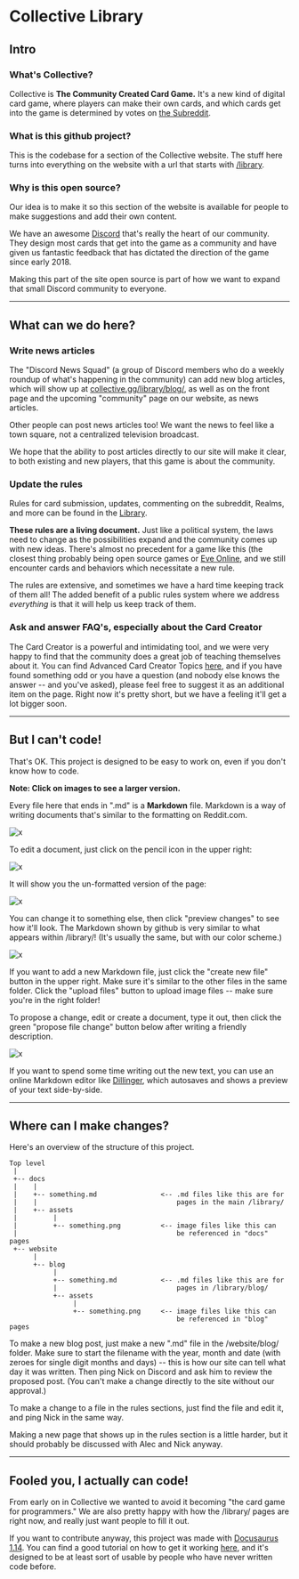 # Collective Library

## Intro

### What's Collective?

Collective is **The Community Created Card Game.** It's a new kind of digital card game, where players can make their own cards, and which cards get into the game is determined by votes on [the Subreddit](https://reddit.com/r/collectivecg).

### What is this github project?

This is the codebase for a section of the Collective website. The stuff here turns into everything on the website with a url that starts with [/library](https://www.collective.gg/library/).

### Why is this open source?

Our idea is to make it so this section of the website is available for people to make suggestions and add their own content.

We have an awesome [Discord](https://discord.gg/C8fTNVt) that's really the heart of our community. They design most cards that get into the game as a community and have given us fantastic feedback that has dictated the direction of the game since early 2018.

Making this part of the site open source is part of how we want to expand that small Discord community to everyone.

---

## What can we do here?

### Write news articles

The "Discord News Squad" (a group of Discord members who do a weekly roundup of what's happening in the community) can add new blog articles, which will show up at [collective.gg/library/blog/](https://www.collective.gg/library/blog/), as well as on the front page and the upcoming "community" page on our website, as news articles.

Other people can post news articles too! We want the news to feel like a town square, not a centralized television broadcast.

We hope that the ability to post articles directly to our site will make it clear, to both existing and new players, that this game is about the community.

### Update the rules

Rules for card submission, updates, commenting on the subreddit, Realms, and more can be found in the [Library](https://www.collective.gg/library/rules-subreddit/).

**These rules are a living document.** Just like a political system, the laws need to change as the possibilities expand and the community comes up with new ideas. There's almost no precedent for a game like this (the closest thing probably being open source games or [Eve Online](https://www.eveonline.com/), and we still encounter cards and behaviors which necessitate a new rule.

The rules are extensive, and sometimes we have a hard time keeping track of them all! The added benefit of a public rules system where we address _everything_ is that it will help us keep track of them.

### Ask and answer FAQ's, especially about the Card Creator

The Card Creator is a powerful and intimidating tool, and we were very happy to find that the community does a great job of teaching themselves about it. You can find Advanced Card Creator Topics [here](https://www.collective.gg/library/card-creator-advanced/), and if you have found something odd or you have a question (and nobody else knows the answer -- and you've asked), please feel free to suggest it as an additional item on the page. Right now it's pretty short, but we have a feeling it'll get a lot bigger soon.

---

## But I can't code!

That's OK. This project is designed to be easy to work on, even if you don't know how to code.

**Note: Click on images to see a larger version.**

Every file here that ends in ".md" is a **Markdown** file. Markdown is a way of writing documents that's similar to the formatting on Reddit.com.

![x](https://i.gyazo.com/b89cdf8c6d314a41ebffd264fd2871f3.png)

To edit a document, just click on the pencil icon in the upper right:

![x](https://i.gyazo.com/aee8f96bae44aa591717ee89e2997d7a.png)

It will show you the un-formatted version of the page:

![x](https://i.gyazo.com/f6e3282299aa0fef54fc0da1c5f148d2.png)

You can change it to something else, then click "preview changes" to see how it'll look. The Markdown shown by github is very similar to what appears within /library/! (It's usually the same, but with our color scheme.)

![x](https://i.gyazo.com/79f53968d6c0a8c6a881c17dbc90d732.png)

If you want to add a new Markdown file, just click the "create new file" button in the upper right. Make sure it's similar to the other files in the same folder. Click the "upload files" button to upload image files -- make sure you're in the right folder!

To propose a change, edit or create a document, type it out, then click the green "propose file change" button below after writing a friendly description.

![x](https://i.gyazo.com/2663107dbc473e7dfe8be0444d1891ac.png)

If you want to spend some time writing out the new text, you can use an online Markdown editor like [Dillinger](https://dillinger.io/), which autosaves and shows a preview of your text side-by-side.

---

## Where can I make changes?

Here's an overview of the structure of this project.

```
Top level
 |
 +-- docs
 |    |
 |    +-- something.md                <-- .md files like this are for
 |    |                                   pages in the main /library/
 |    +-- assets
 |         |
 |         +-- something.png          <-- image files like this can
 |                                        be referenced in "docs" pages
 +-- website
      |
      +-- blog
           |
           +-- something.md           <-- .md files like this are for
           |                              pages in /library/blog/
           +-- assets
                |
                +-- something.png     <-- image files like this can
                                          be referenced in "blog" pages
```

To make a new blog post, just make a new ".md" file in the /website/blog/
folder. Make sure to start the filename with the year, month and date (with
zeroes for single digit months and days) -- this is how our site can tell what
day it was written. Then ping Nick on Discord and ask him to review the proposed
post. (You can't make a change directly to the site without our approval.)

To make a change to a file in the rules sections, just find the file and edit
it, and ping Nick in the same way.

Making a new page that shows up in the rules section is a little harder, but
it should probably be discussed with Alec and Nick anyway.

---

## Fooled you, I actually can code!

From early on in Collective we wanted to avoid it becoming "the card game for programmers." We are also pretty happy with how the /library/ pages are right now, and really just want people to fill it out.

If you want to contribute anyway, this project was made with [Docusaurus 1.14](https://docusaurus.io/). You can find a good tutorial on how to get it working [here](https://docusaurus.io/docs/en/tutorial-setup), and it's designed to be at least sort of usable by people who have never written code before.
